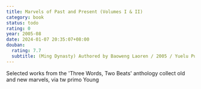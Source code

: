 ```yaml
---
title: Marvels of Past and Present (Volumes I & II)
category: book
status: todo
rating: 0
year: 2005-08
date: 2024-01-07 20:35:07+08:00
douban:
  rating: 7.7
  subtitle: (Ming Dynasty) Authored by Baoweng Laoren / 2005 / Yuelu Publishing House
---
```


Selected works from the 'Three Words, Two Beats' anthology collect old and new marvels, via tw primo Young
